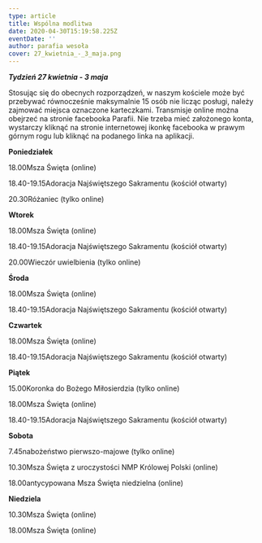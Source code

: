 ```yaml
---
type: article
title: Wspólna modlitwa
date: 2020-04-30T15:19:58.225Z
eventDate: ''
author: parafia wesoła
cover: 27_kwietnia_-_3_maja.png
---
```

<!--StartFragment-->

***Tydzień 27 kwietnia - 3 maja***

Stosując się do obecnych rozporządzeń, w naszym kościele może być przebywać równocześnie maksymalnie 15 osób nie licząc posługi, należy zajmować miejsca oznaczone karteczkami. Transmisje online można obejrzeć na stronie facebooka Parafii. Nie trzeba mieć założonego konta, wystarczy kliknąć na stronie internetowej ikonkę facebooka w prawym górnym rogu lub kliknąć na podanego linka na aplikacji.

**Poniedziałek**

18.00Msza Święta (online)

18.40-19.15Adoracja Najświętszego Sakramentu (kościół otwarty)

20.30Różaniec (tylko online)

**Wtorek**

18.00Msza Święta (online)

18.40-19.15Adoracja Najświętszego Sakramentu (kościół otwarty)

20.00Wieczór uwielbienia (tylko online)

**Środa**

18.00Msza Święta (online)

18.40-19.15Adoracja Najświętszego Sakramentu (kościół otwarty)

**Czwartek**

18.00Msza Święta (online)

18.40-19.15Adoracja Najświętszego Sakramentu (kościół otwarty)

**Piątek**

15.00Koronka do Bożego Miłosierdzia (tylko online)

18.00Msza Święta (online)

18.40-19.15Adoracja Najświętszego Sakramentu (kościół otwarty)

**Sobota**

7.45nabożeństwo pierwszo-majowe (tylko online)

10.30Msza Święta z uroczystości NMP Królowej Polski (online)

18.00antycypowana Msza Święta niedzielna (online)

**Niedziela**

10.30Msza Święta (online)

18.00Msza Święta (online)

<!--EndFragment-->